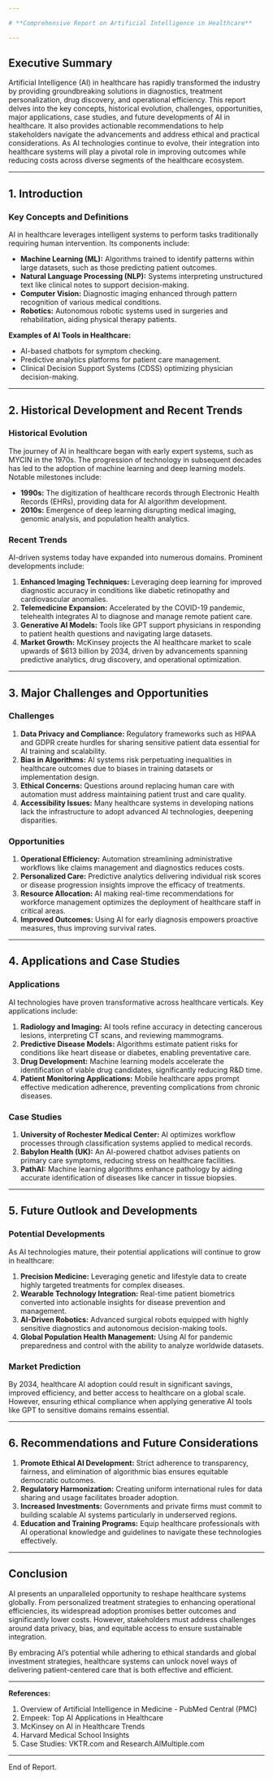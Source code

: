 ```yaml
---

# **Comprehensive Report on Artificial Intelligence in Healthcare**

---
```


## **Executive Summary**  
Artificial Intelligence (AI) in healthcare has rapidly transformed the industry by providing groundbreaking solutions in diagnostics, treatment personalization, drug discovery, and operational efficiency. This report delves into the key concepts, historical evolution, challenges, opportunities, major applications, case studies, and future developments of AI in healthcare. It also provides actionable recommendations to help stakeholders navigate the advancements and address ethical and practical considerations. As AI technologies continue to evolve, their integration into healthcare systems will play a pivotal role in improving outcomes while reducing costs across diverse segments of the healthcare ecosystem.

---

## **1. Introduction**  
### **Key Concepts and Definitions**  
AI in healthcare leverages intelligent systems to perform tasks traditionally requiring human intervention. Its components include:
- **Machine Learning (ML):** Algorithms trained to identify patterns within large datasets, such as those predicting patient outcomes.  
- **Natural Language Processing (NLP):** Systems interpreting unstructured text like clinical notes to support decision-making.  
- **Computer Vision:** Diagnostic imaging enhanced through pattern recognition of various medical conditions.  
- **Robotics:** Autonomous robotic systems used in surgeries and rehabilitation, aiding physical therapy patients.

**Examples of AI Tools in Healthcare:**
- AI-based chatbots for symptom checking.
- Predictive analytics platforms for patient care management.
- Clinical Decision Support Systems (CDSS) optimizing physician decision-making.

---

## **2. Historical Development and Recent Trends**  
### **Historical Evolution**  
The journey of AI in healthcare began with early expert systems, such as MYCIN in the 1970s. The progression of technology in subsequent decades has led to the adoption of machine learning and deep learning models. Notable milestones include:
- **1990s:** The digitization of healthcare records through Electronic Health Records (EHRs), providing data for AI algorithm development.  
- **2010s:** Emergence of deep learning disrupting medical imaging, genomic analysis, and population health analytics.

### **Recent Trends**  
AI-driven systems today have expanded into numerous domains. Prominent developments include:
1. **Enhanced Imaging Techniques:** Leveraging deep learning for improved diagnostic accuracy in conditions like diabetic retinopathy and cardiovascular anomalies.  
2. **Telemedicine Expansion:** Accelerated by the COVID-19 pandemic, telehealth integrates AI to diagnose and manage remote patient care.  
3. **Generative AI Models:** Tools like GPT support physicians in responding to patient health questions and navigating large datasets.  
4. **Market Growth:** McKinsey projects the AI healthcare market to scale upwards of $613 billion by 2034, driven by advancements spanning predictive analytics, drug discovery, and operational optimization.

---

## **3. Major Challenges and Opportunities**  
### **Challenges**  
1. **Data Privacy and Compliance:** Regulatory frameworks such as HIPAA and GDPR create hurdles for sharing sensitive patient data essential for AI training and scalability.  
2. **Bias in Algorithms:** AI systems risk perpetuating inequalities in healthcare outcomes due to biases in training datasets or implementation design.  
3. **Ethical Concerns:** Questions around replacing human care with automation must address maintaining patient trust and care quality.  
4. **Accessibility Issues:** Many healthcare systems in developing nations lack the infrastructure to adopt advanced AI technologies, deepening disparities.

### **Opportunities**  
1. **Operational Efficiency:** Automation streamlining administrative workflows like claims management and diagnostics reduces costs.  
2. **Personalized Care:** Predictive analytics delivering individual risk scores or disease progression insights improve the efficacy of treatments.  
3. **Resource Allocation:** AI making real-time recommendations for workforce management optimizes the deployment of healthcare staff in critical areas.  
4. **Improved Outcomes:** Using AI for early diagnosis empowers proactive measures, thus improving survival rates.

---

## **4. Applications and Case Studies**  
### **Applications**  
AI technologies have proven transformative across healthcare verticals. Key applications include:  
1. **Radiology and Imaging:** AI tools refine accuracy in detecting cancerous lesions, interpreting CT scans, and reviewing mammograms.  
2. **Predictive Disease Models:** Algorithms estimate patient risks for conditions like heart disease or diabetes, enabling preventative care.  
3. **Drug Development:** Machine learning models accelerate the identification of viable drug candidates, significantly reducing R&D time.  
4. **Patient Monitoring Applications:** Mobile healthcare apps prompt effective medication adherence, preventing complications from chronic diseases.

### **Case Studies**  
1. **University of Rochester Medical Center:** AI optimizes workflow processes through classification systems applied to medical records.  
2. **Babylon Health (UK):** An AI-powered chatbot advises patients on primary care symptoms, reducing stress on healthcare facilities.  
3. **PathAI:** Machine learning algorithms enhance pathology by aiding accurate identification of diseases like cancer in tissue biopsies.  

---

## **5. Future Outlook and Developments**  
### **Potential Developments**  
As AI technologies mature, their potential applications will continue to grow in healthcare:  
1. **Precision Medicine:** Leveraging genetic and lifestyle data to create highly targeted treatments for complex diseases.  
2. **Wearable Technology Integration:** Real-time patient biometrics converted into actionable insights for disease prevention and management.  
3. **AI-Driven Robotics:** Advanced surgical robots equipped with highly sensitive diagnostics and autonomous decision-making tools.  
4. **Global Population Health Management:** Using AI for pandemic preparedness and control with the ability to analyze worldwide datasets.  

### **Market Prediction**  
By 2034, healthcare AI adoption could result in significant savings, improved efficiency, and better access to healthcare on a global scale. However, ensuring ethical compliance when applying generative AI tools like GPT to sensitive domains remains essential.

---

## **6. Recommendations and Future Considerations**  
1. **Promote Ethical AI Development:** Strict adherence to transparency, fairness, and elimination of algorithmic bias ensures equitable democratic outcomes.  
2. **Regulatory Harmonization:** Creating uniform international rules for data sharing and usage facilitates broader adoption.  
3. **Increased Investments:** Governments and private firms must commit to building scalable AI systems particularly in underserved regions.  
4. **Education and Training Programs:** Equip healthcare professionals with AI operational knowledge and guidelines to navigate these technologies effectively.  

---

## **Conclusion**  
AI presents an unparalleled opportunity to reshape healthcare systems globally. From personalized treatment strategies to enhancing operational efficiencies, its widespread adoption promises better outcomes and significantly lower costs. However, stakeholders must address challenges around data privacy, bias, and equitable access to ensure sustainable integration.

By embracing AI’s potential while adhering to ethical standards and global investment strategies, healthcare systems can unlock novel ways of delivering patient-centered care that is both effective and efficient.

---

**References:**  
1. Overview of Artificial Intelligence in Medicine - PubMed Central (PMC)  
2. Empeek: Top AI Applications in Healthcare  
3. McKinsey on AI in Healthcare Trends  
4. Harvard Medical School Insights  
5. Case Studies: VKTR.com and Research.AIMultiple.com  

---  

End of Report.